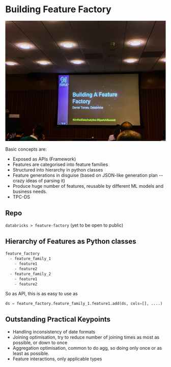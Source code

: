 # Building Feature Factory

![IMG](media/e00006.jpg)

Basic concepts are:
- Exposed as APIs (Framework)
- Features are categorised into feature families
- Structured into hierarchy in python classes
- Feature generations in disguise (based on JSON-like generation plan -- crazy ideas of parsing it)
- Produce huge number of features, reusable by different ML models and business needs.
- TPC-DS

## Repo

`databricks > feature-factory` (yet to be open to public)

## Hierarchy of Features as Python classes

```
feature_factory
  - feature_family_1
    - feature1
    - feature2
  - feature_family_2
    - feature1
    - feature2
```

So as API, this is as easy to use as 

```python
ds = feature_factory.feature_family_1.feature1.add(ds, cols=[], ....)
```

## Outstanding Practical Keypoints

- Handling inconsistency of date formats
- Joining optimisation, try to reduce number of joining times as most as possible, or down to once
- Aggregation optimisation, common to do agg, so doing only once or as least as possible.
- Feature interactions, only applicable types
